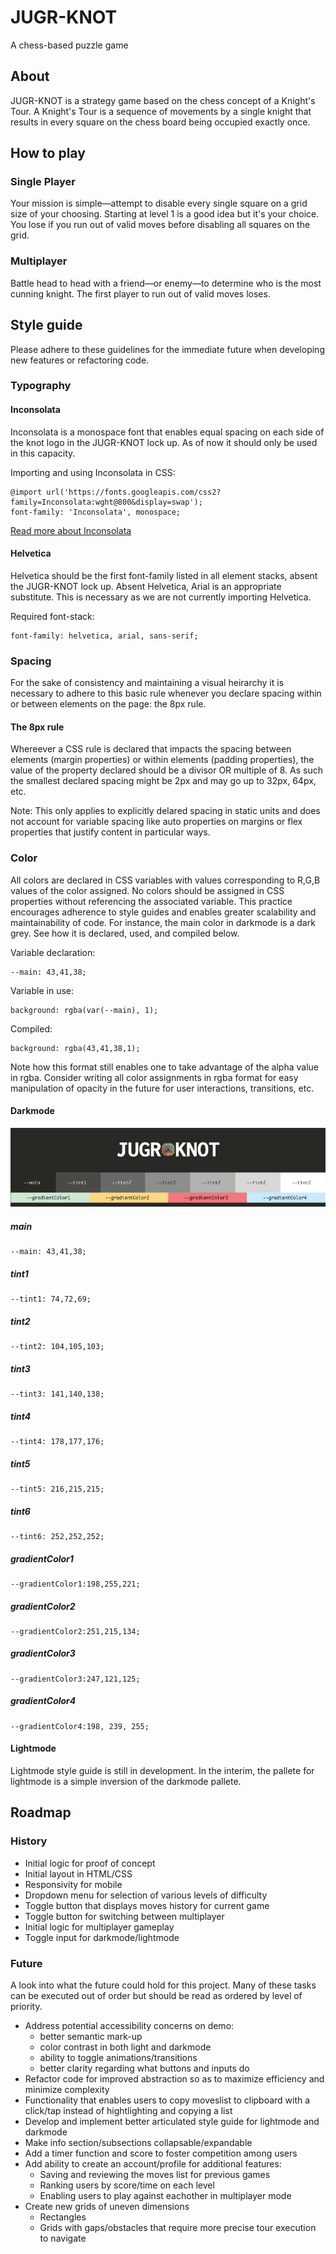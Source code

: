 # JUGR-KNOT
A chess-based puzzle game

## About
JUGR-KNOT is a strategy game based on the chess concept of a Knight's Tour. A Knight's Tour is a sequence of movements by a single knight that results in every square on the chess board being occupied exactly once.

## How to play

### Single Player

Your mission is simple—attempt to disable every single square on a grid size of your choosing. Starting at level 1 is a good idea but it's your choice. You lose if you run out of valid moves before disabling all squares on the grid.

### Multiplayer

Battle head to head with a friend—or enemy—to determine who is the most cunning knight. The first player to run out of valid moves loses.

## Style guide

Please adhere to these guidelines for the immediate future when developing new features or refactoring code.

### Typography

#### Inconsolata

Inconsolata is a monospace font that enables equal spacing on each side of the knot logo in the JUGR-KNOT lock up. As of now it should only be used in this capacity. 

Importing and using Inconsolata in CSS:

```
@import url('https://fonts.googleapis.com/css2?family=Inconsolata:wght@800&display=swap');
font-family: 'Inconsolata', monospace;
```

[Read more about Inconsolata](https://fonts.google.com/specimen/Inconsolata/about?query=incon&preview.text=JUGR-KNOT&preview.text_type=custom)

#### Helvetica

Helvetica should be the first font-family listed in all element stacks, absent the JUGR-KNOT lock up. Absent Helvetica, Arial is an appropriate substitute. This is necessary as we are not currently importing Helvetica.

Required font-stack:

```
font-family: helvetica, arial, sans-serif;
```

### Spacing

For the sake of consistency and maintaining a visual heirarchy it is necessary to adhere to this basic rule whenever you declare spacing within or between elements on the page: the 8px rule.

#### The 8px rule

Whereever a CSS rule is declared that impacts the spacing between elements (margin properties) or within elements (padding properties), the value of the property declared should be a divisor OR multiple of 8. As such the smallest declared spacing might be 2px and may go up to 32px, 64px, etc.

Note: This only applies to explicitly delared spacing in static units and does not account for variable spacing like auto properties on margins or flex properties that justify content in particular ways.

### Color

All colors are declared in CSS variables with values corresponding to R,G,B values of the color assigned. No colors should be assigned in CSS properties without referencing the associated variable. This practice encourages adherence to style guides and enables greater scalability and maintainability of code.  For instance, the main color in darkmode is a dark grey. See how it is declared, used, and compiled below.

Variable declaration:
```
--main: 43,41,38;
```

Variable in use:
```
background: rgba(var(--main), 1);
```

Compiled:
```
background: rgba(43,41,38,1);
```

Note how this format still enables one to take advantage of the alpha value in rgba. Consider writing all color assignments in rgba format for easy manipulation of opacity in the future for user interactions, transitions, etc. 

#### Darkmode

![darkmode color swatches](./readmeAssets/style_colors_darkmode.jpg)

##### main
```
--main: 43,41,38;
```

##### tint1
```
--tint1: 74,72,69;
```

##### tint2
```
--tint2: 104,105,103;
```

##### tint3
```
--tint3: 141,140,138;
```

##### tint4
```
--tint4: 178,177,176;
```

##### tint5
```
--tint5: 216,215,215;
```

##### tint6
```
--tint6: 252,252,252;
```

##### gradientColor1
```
--gradientColor1:198,255,221;
```

##### gradientColor2
```
--gradientColor2:251,215,134;
```

##### gradientColor3
```
--gradientColor3:247,121,125;
```

##### gradientColor4
```
--gradientColor4:198, 239, 255;
```

#### Lightmode

Lightmode style guide is still in development. In the interim, the pallete for lightmode is a simple inversion of the darkmode pallete. 

## Roadmap

### History

- Initial logic for proof of concept
- Initial layout in HTML/CSS
- Responsivity for mobile
- Dropdown menu for selection of various levels of difficulty
- Toggle button that displays moves history for current game
- Toggle button for switching between multiplayer
- Initial logic for multiplayer gameplay
- Toggle input for darkmode/lightmode

### Future

A look into what the future could hold for this project. Many of these tasks can be executed out of order but should be read as ordered by level of priority.

- Address potential accessibility concerns on demo:
  - better semantic mark-up
  - color contrast in both light and darkmode
  - ability to toggle animations/transitions
  - better clarity regarding what buttons and inputs do
- Refactor code for improved abstraction so as to maximize efficiency and minimize complexity
- Functionality that enables users to copy moveslist to clipboard with a click/tap instead of hightlighting and copying a list
- Develop and implement better articulated style guide for lightmode and darkmode
- Make info section/subsections collapsable/expandable
- Add a timer function and score to foster competition among users
- Add ability to create an account/profile for additional features:
  - Saving and reviewing the moves list for previous games
  - Ranking users by score/time on each level
  - Enabling users to play against eachother in multiplayer mode
- Create new grids of uneven dimensions
  - Rectangles
  - Grids with gaps/obstacles that require more precise tour execution to navigate

